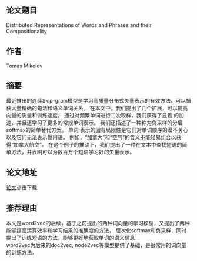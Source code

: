 ## 论文题目
Distributed Representations of Words and Phrases and their Compositionality
## 作者
Tomas Mikolov
## 摘要
最近推出的连续Skip-gram模型是学习高质量分布式矢量表示的有效方法，可以捕获大量精确的句法和语义单词关系。
在本文中，我们提出了几个扩展，可以提高向量的质量和训练速度。 通过对频繁单词进行二次取样，我们获得了显着
的加速，并且还学习了更多的常规单词表示。 我们还描述了一种称为负采样的分层softmax的简单替代方案。 单词
表示的固有局限性是它们对单词顺序的漠不关心以及它们无法表示惯用语。 例如，“加拿大”和“空气”的含义不能轻易组合以获得“加拿大航空”。
在这个例子的推动下，我们提出了一种在文本中查找短语的简单方法，并表明可以为数百万个短语学习好的矢量表示。
## 论文地址
[论文](https://arxiv.org/abs/1310.4546)点击下载
## 推荐理由
本文是word2vec的后续，基于之前提出的两种词向量的学习模型，又提出了两种能够提高运算效率和学习结果的准确度的方法，
层次化softmax和负采样．同时提出了训练短语的方法，能够更好地获取单词的语义信息．  
word2vec为后来的doc2vec, node2vec等模型提供了基础，是很常用的词向量的训练方法．
